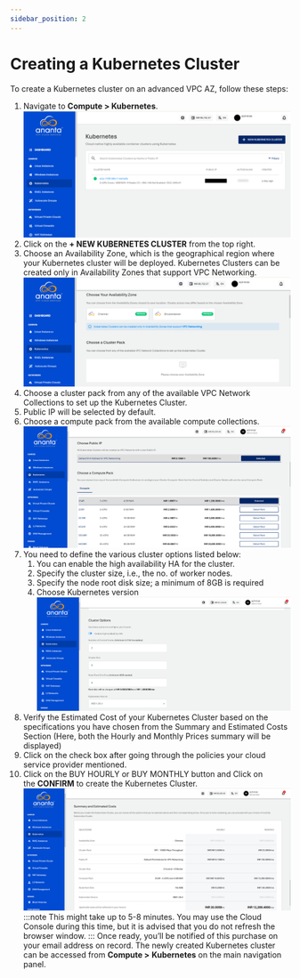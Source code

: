 ```yaml
---
sidebar_position: 2
---
```

# Creating a Kubernetes Cluster

To create a Kubernetes cluster on an advanced VPC AZ, follow these steps:
1. Navigate to **Compute > Kubernetes**.
	![New Kubernetes Cluster](img/KubernetesCluster1.png)
2. Click on the **+ NEW KUBERNETES CLUSTER** from the top right.
3. Choose an Availability Zone, which is the geographical region where your Kubernetes cluster will be deployed. Kubernetes Clusters can be created only in Availability Zones that support VPC Networking.   ![Availability Zone](img/KubernetesCluster2.png)
4. Choose a cluster pack from any of the available VPC Network Collections to set up the Kubernetes Cluster.
5. Public IP will be selected by default.
6. Choose a compute pack from the available compute collections.   ![Compute Pack](img/ComputePack.png)
7. You need to define the various cluster options listed below:
    1. You can enable the high availability HA for the cluster.
    2. Specify the cluster size, i.e., the no. of worker nodes. 
    3. Specify the node root disk size; a minimum of 8GB is required 
    4. Choose Kubernetes version
	![Cluster Options](img/ClusterOptions.png)
9. Verify the Estimated Cost of your Kubernetes Cluster based on the specifications you have chosen from the Summary and Estimated Costs Section (Here, both the Hourly and Monthly Prices summary will be displayed)
10. Click on the check box after going through the policies your cloud service provider mentioned.
11. Click on the BUY HOURLY or BUY MONTHLY button and Click on the **CONFIRM** to create the Kubernetes Cluster.
    ![Summary](img/Summary.png)
	:::note
	This might take up to 5-8 minutes. You may use the Cloud Console during this time, but it is advised that you do not refresh the browser window.
	:::
Once ready, you’ll be notified of this purchase on your email address on record. The newly created Kubernetes cluster can be accessed from **Compute >** **Kubernetes** on the main navigation panel.


